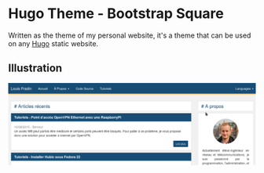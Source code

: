# Hugo Theme - Bootstrap Square

Written as the theme of my personal website, it's a theme that can be used on any [Hugo](https://gohugo.io/) static website.

## Illustration

![Illustration](https://github.com/lerenn/hugo-theme-bootstrap-squares/blob/master/illustration.png)
